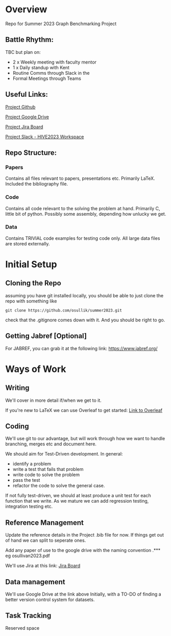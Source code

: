 # Overview
Repo for Summer 2023 Graph Benchmarking Project

## Battle Rhythm: 
TBC but plan on: 
- 2 x Weekly meeting with faculty mentor
- 1 x Daily standup with Kent
- Routine Comms through Slack in the 
- Formal Meetings through Teams

## Useful Links:

[Project Github](https://github.com/osullik)

[Project Google Drive](https://drive.google.com/drive/folders/10K8nWKxSedpFT5xDhuE1rQwi8QrLSdPT?usp=share_link)

[Project Jira Board](https://osullik.atlassian.net/jira/software/projects/HIVE/boards/1)

[Project Slack - HIVE2023 Workspace](https://join.slack.com/t/hive2023workspace/shared_invite/zt-1vleu4e07-xrSi57M7ZrCtWKc6VMnQbA)


## Repo Structure:

### Papers
 Contains all files relevant to papers, presentations etc. Primarily LaTeX. Included the bibliography file.

### Code
 Contains all code relevant to the solving the problem at hand. Primarily C, little bit of python. Possibly some assembly, depending how unlucky we get. 

### Data 
 Contains TRIVIAL code examples for testing code only. All large data files are stored externally. 

# Initial Setup

## Cloning the Repo
assuming you have git installed locally, you should be able to just clone the repo with something like

`git clone https://github.com/osullik/summer2023.git`

check that the .gitignore comes down with it. And you should be right to go.

## Getting Jabref [Optional]
For JABREF, you can grab it at the following link: https://www.jabref.org/

# Ways of Work

## Writing

We'll cover in more detail if/when we get to it.

If you're new to LaTeX we can use Overleaf to get started: [Link to Overleaf](https://overleaf.com)

## Coding

We'll use git to our advantage, but will work through how we want to handle branching, merges etc and document here. 

We should aim for Test-Driven development. In general: 
- identify a problem
- write a test that fails that problem
- write code to solve the problem
- pass the test
- refactor the code to solve the general case. 

If not fully test-driven, we should at least produce a unit test for each function that we write. As we mature we can add regression testing, integration testing etc. 

## Reference Management 
Update the reference details in the Project .bib file for now. If things get out of hand we can split to seperate ones. 

Add any paper of use to the google drive with the naming convention <FirstAuthorLastName><year>.*** eg osullivan2023.pdf

We'll use Jira at this link: [Jira Board](https://osullik.atlassian.net/jira/software/projects/HIVE/boards/1) 

## Data management 

We'll use Google Drive at the link above Initially, with a TO-DO of finding a better version control system for datasets. 

## Task Tracking

Reserved space
